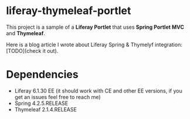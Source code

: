 # liferay-thymeleaf-portlet
This project is a sample of a **Liferay Portlet** that uses **Spring Portlet MVC** and **Thymeleaf**.

Here is a blog article I wrote about Liferay Spring & Thymelyf integration: [TODO](check it out).

# Dependencies 
* Liferay 6.1.30 EE (it should work with CE and other EE versions, if you get an issues feel free to reach me)
* Spring 4.2.5.RELEASE
* Thymeleaf 2.1.4.RELEASE


